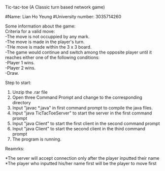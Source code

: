 Tic-tac-toe (A Classic turn based network game)

#Name: Lian Ho Yeung
#University number: 3035714260

Some information about the game:<br/>
Criteria for a valid move:<br/>
-The move is not occuppied by any mark.<br/>
-The move is made in the player's turn.<br/>
-THe move is made within the 3 x 3 board.<br/>
-The game would continue and switch among the opposite player until it reaches either one of the following conditions:<br/>
-Player 1 wins.<br/>
-Player 2 wins.<br/>
-Draw.

Step to start:
1. Unzip the .rar file
2. Open three Command Prompt and change to the corresponding directory
3. Input "javac *.java" in first command prompt to compile the java files.
4. Input "java TicTacToeServer" to start the server in the first command prompt
5. Input "java Client" to start the first client in the second command prompt
6. Input "java Client" to start the second client in the third command prompt
7. The program is running.

Reamrks:

*The server will accept connection only after the player inputted their name
*The player who inputted his/her name first will be the player to move first
